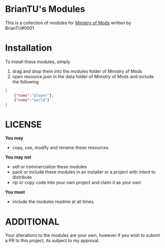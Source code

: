 # BrianTU's Modules

This is a collection of modules for [Ministry of Mods](https://github.com/meta-hub/ministry-of-mods) written by BrianTU#0001

# Installation

To install these modules, simply
1. drag and drop them into the modules folder of Ministry of Mods
2. open resource.json in the data folder of Ministry of Mods and include the following

```json
[
    {"name":"player"},
    {"name":"world"}
]
```

# LICENSE
**You may**
- copy, use, modify and rename these resources.

**You may not**
- sell or commercialize these modules
- pack or include these modules in an installer or a project with intent to distribute
- rip or copy code into your own project and claim it as your own

**You must**
- include the modules readme at all times.

# ADDITIONAL

Your alterations to the modules are your own, however if you wish to submit a PR to this project, its subject to my approval.